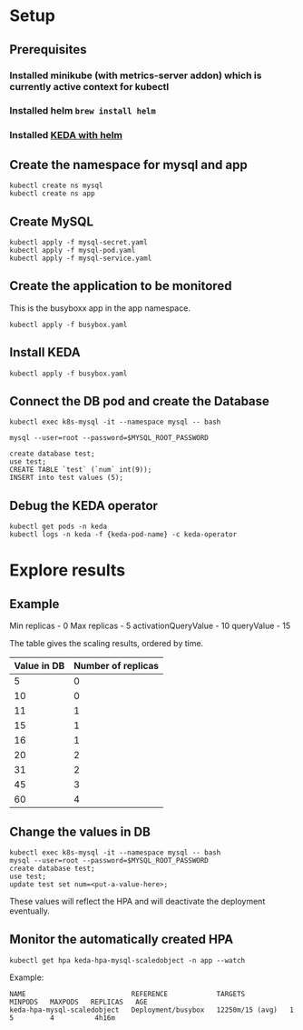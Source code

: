 # Setup

## Prerequisites

### Installed minikube (with metrics-server addon) which is currently active context for kubectl
### Installed helm `brew install helm`
### Installed [KEDA with helm](https://keda.sh/docs/2.14/deploy/#helm)

## Create the namespace for mysql and app

```
kubectl create ns mysql
kubectl create ns app
```

## Create MySQL

```
kubectl apply -f mysql-secret.yaml 
kubectl apply -f mysql-pod.yaml   
kubectl apply -f mysql-service.yaml
```

## Create the application to be monitored

This is the busyboxx app in the app namespace.

```
kubectl apply -f busybox.yaml
```

## Install KEDA 

```
kubectl apply -f busybox.yaml
```

## Connect the DB pod and create the Database

```
kubectl exec k8s-mysql -it --namespace mysql -- bash
```

```
mysql --user=root --password=$MYSQL_ROOT_PASSWORD

```

```
create database test;
use test;
CREATE TABLE `test` (`num` int(9));
INSERT into test values (5);
```

## Debug the KEDA operator

```
kubectl get pods -n keda
kubectl logs -n keda -f {keda-pod-name} -c keda-operator
```

# Explore results

## Example

Min replicas - 0
Max replicas - 5
activationQueryValue - 10
queryValue - 15

The table gives the scaling results, ordered by time.

| Value in DB | Number of replicas |
|-------------|--------------------|
| 5           | 0                  |
| 10          | 0                  |
| 11          | 1                  |
| 15          | 1                  |
| 16          | 1                  |
| 20          | 2                  |
| 31          | 2                  |
| 45          | 3                  |
| 60          | 4                  |

## Change the values in DB

```
kubectl exec k8s-mysql -it --namespace mysql -- bash
mysql --user=root --password=$MYSQL_ROOT_PASSWORD
create database test;
use test;
update test set num=<put-a-value-here>;
```

These values will reflect the HPA and will deactivate the deployment eventually.

## Monitor the automatically created HPA

```
kubectl get hpa keda-hpa-mysql-scaledobject -n app --watch
```

Example:

```
NAME                          REFERENCE            TARGETS           MINPODS   MAXPODS   REPLICAS   AGE
keda-hpa-mysql-scaledobject   Deployment/busybox   12250m/15 (avg)   1         5         4          4h16m
```
